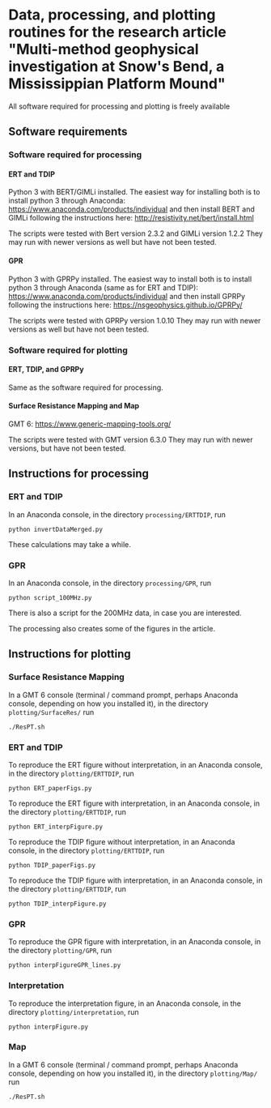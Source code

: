 # Data, processing, and plotting routines for the research article "Multi-method geophysical investigation at Snow's Bend, a Mississippian Platform Mound"

All software required for processing and plotting is freely available

## Software requirements

### Software required for processing

#### ERT and TDIP

Python 3 with BERT/GIMLi installed. The easiest way for installing
both is to install python 3 through Anaconda:
https://www.anaconda.com/products/individual and then install BERT and
GIMLi following the instructions here: http://resistivity.net/bert/install.html

The scripts were tested with Bert version 2.3.2 and GIMLi version 1.2.2
They may run with newer versions as well but have not been tested.

#### GPR

Python 3 with GPRPy installed. The easiest way to install both is to
install python 3 through Anaconda (same as for ERT and TDIP):
https://www.anaconda.com/products/individual and then install GPRPy
following the instructions here: https://nsgeophysics.github.io/GPRPy/

The scripts were tested with GPRPy version 1.0.10
They may run with newer versions as well but have not been tested.

### Software required for plotting

#### ERT, TDIP, and GPRPy

Same as the software required for processing.

#### Surface Resistance Mapping and Map

GMT 6: https://www.generic-mapping-tools.org/

The scripts were tested with GMT version 6.3.0
They may run with newer versions, but have not been tested.


## Instructions for processing

### ERT and TDIP

In an Anaconda console, in the directory `processing/ERTTDIP`, run

`python invertDataMerged.py`

These calculations may take a while.


### GPR

In an Anaconda console, in the directory `processing/GPR`, run

`python script_100MHz.py`

There is also a script for the 200MHz data, in case you are interested.

The processing also creates some of the figures in the article.


## Instructions for plotting

### Surface Resistance Mapping

In a GMT 6 console (terminal / command prompt, perhaps Anaconda console, depending on how you installed it), in the directory `plotting/SurfaceRes/` run

`./ResPT.sh`


### ERT and TDIP

To reproduce the ERT figure without interpretation,  in an Anaconda console, in the directory `plotting/ERTTDIP`, run

`python ERT_paperFigs.py`

To reproduce the ERT figure with interpretation,  in an Anaconda console, in the directory `plotting/ERTTDIP`, run

`python ERT_interpFigure.py`


To reproduce the TDIP figure without interpretation,  in an Anaconda console, in the directory `plotting/ERTTDIP`, run

`python TDIP_paperFigs.py`


To reproduce the TDIP figure with interpretation,  in an Anaconda console, in the directory `plotting/ERTTDIP`, run

`python TDIP_interpFigure.py`


### GPR


To reproduce the GPR figure with interpretation,  in an Anaconda console, in the directory `plotting/GPR`, run

`python interpFigureGPR_lines.py`

### Interpretation

To reproduce the interpretation figure,  in an Anaconda console, in the directory `plotting/interpretation`, run

`python interpFigure.py`

### Map

In a GMT 6 console (terminal / command prompt, perhaps Anaconda console, depending on how you installed it), in the directory `plotting/Map/` run

`./ResPT.sh`
